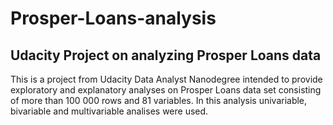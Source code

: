 # Prosper-Loans-analysis

## Udacity Project on analyzing Prosper Loans data

This is a project from Udacity Data Analyst Nanodegree intended to provide exploratory and explanatory analyses on Prosper Loans data set consisting of more than 100 000 rows and 81 variables. In this analysis univariable, bivariable and multivariable analises were used.
